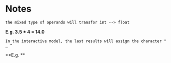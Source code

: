 # Notes
    the mixed type of operands will transfor int --> float  
**E.g. 3.5 * 4 = 14.0**  

    In the interactive model, the last results will assign the character " _ "  
**E.g. **
